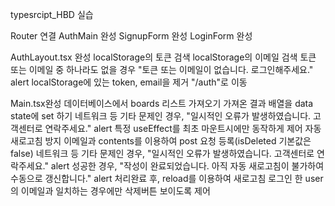 typesrcipt_HBD 실습

Router 연결
AuthMain 완성
SignupForm 완성
LoginForm 완성

AuthLayout.tsx 완성
localStorage의 토큰 검색
localStorage의 이메일 검색
토큰 또는 이메일 중 하나라도 없을 경우 "토큰 또는 이메일이 없습니다. 로그인해주세요." alert
localStorage에 있는 token, email을 제거
"/auth"로 이동

Main.tsx완성
데이터베이스에서 boards 리스트 가져오기
가져온 결과 배열을 data state에 set 하기
네트워크 등 기타 문제인 경우, "일시적인 오류가 발생하였습니다. 고객센터로 연락주세요." alert
특정 useEffect를 최초 마운트시에만 동작하게 제어
자동 새로고침 방지
이메일과 contents를 이용하여 post 요청 등록(isDeleted 기본값은 false)
네트워크 등 기타 문제인 경우, "일시적인 오류가 발생하였습니다. 고객센터로 연락주세요." alert
성공한 경우, "작성이 완료되었습니다. 아직 자동 새로고침이 불가하여 수동으로 갱신합니다." alert
처리완료 후, reload를 이용하여 새로고침
로그인 한 user의 이메일과 일치하는 경우에만 삭제버튼 보이도록 제어
